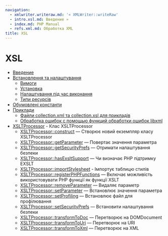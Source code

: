```yaml
---
navigation:
  - xmlwriter.writeraw.md: '« XMLWriter::writeRaw'
  - intro.xsl.md: Введение »
  - index.md: PHP Manual
  - refs.xml.md: Обработка XML
title: XSL
---
```

# XSL

-   [Введение](intro.xsl.md)
-   [Встановлення та налаштування](xsl.setup.md)
    -   [Вимоги](xsl.requirements.md)
    -   [Установка](xsl.installation.md)
    -   [Налаштування під час виконання](xsl.configuration.md)
    -   [Типи ресурсів](xsl.resources.md)
-   [Обумовлені константи](xsl.constants.md)
-   [Приклади](xsl.examples.md)
    -   [Файли collection.xml та collection.xsl для прикладів](xsl.examples-collection.html)
    -   [Обработка ошибок с помощью функций обработки ошибок libxml](xsl.examples-errors.html)
-   [XSLTProcessor](class.xsltprocessor.md) - Клас XSLTProcessor
    -   [XSLTProcessor::construct](xsltprocessor.construct.md) — Створює новий екземпляр класу XSLTProcessor
    -   [XSLTProcessor::getParameter](xsltprocessor.getparameter.md) — Повертає значення параметра
    -   [XSLTProcessor::getSecurityPrefs](xsltprocessor.getsecurityprefs.md) — Отримати налаштування безпеки
    -   [XSLTProcessor::hasExsltSupport](xsltprocessor.hasexsltsupport.md) — Чи визначає PHP підтримку EXSLT
    -   [XSLTProcessor::importStylesheet](xsltprocessor.importstylesheet.md) - Імпортує таблицю стилів
    -   [XSLTProcessor::registerPHPFunctions](xsltprocessor.registerphpfunctions.md) — Включає можливість використовувати PHP функції як функції XSLT
    -   [XSLTProcessor::removeParameter](xsltprocessor.removeparameter.md) — Видаляє параметр
    -   [XSLTProcessor::setParameter](xsltprocessor.setparameter.md) — Встановлює значення параметра
    -   [XSLTProcessor::setProfiling](xsltprocessor.setprofiling.md) — Встановлює файл для профілювання
    -   [XSLTProcessor::setSecurityPrefs](xsltprocessor.setsecurityprefs.md) — Встановити налаштування безпеки
    -   [XSLTProcessor::transformToDoc](xsltprocessor.transformtodoc.md) — Перетворює на DOMDocument
    -   [XSLTProcessor::transformToUri](xsltprocessor.transformtouri.md) — Перетворює на URI
    -   [XSLTProcessor::transformToXml](xsltprocessor.transformtoxml.md) — Перетворює на XML
